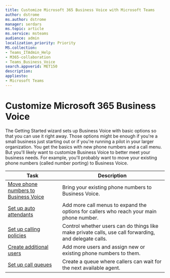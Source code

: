 ```yaml
---
title: Customize Microsoft 365 Business Voice with Microsoft Teams
author: dstrome 
ms.author: dstrome
manager: serdars
ms.topic: article
ms.service: msteams
audience: admin
localization_priority: Priority
MS.collection: 
- Teams_ITAdmin_Help
- M365-collaboration
- Teams_Business_Voice
search.appverid: MET150
description: 
appliesto: 
- Microsoft Teams
---
```


# Customize Microsoft 365 Business Voice

The Getting Started wizard sets up Business Voice with basic options so that you can use it right away. Those options might be enough if you're a small business just starting out or if you're running a pilot in your larger organization. You get the basics with new phone numbers and a call menu. But you'll likely want to customize Business Voice to better meet your business needs. For example, you'll probably want to move your existing phone numbers (called number porting) to Business Voice.

| Task                                                          | Description                                                                                          |
|---------------------------------------------------------------|------------------------------------------------------------------------------------------------------|
| [Move phone numbers to Business Voice](port-phone-numbers.md) | Bring your existing phone numbers to Business Voice.                                                 |
| [Set up auto attendants](set-up-auto-attendants.md)           | Add more call menus to expand the options for callers who reach your main phone number.        |
| [Set up calling policies](set-up-policies.md)                 | Control whether users can do things like make private calls, use call forwarding, and delegate calls.        |
| [Create additional users](create-users.md)                    | Add more users and assign new or existing phone numbers to them.                                     |
| [Set up call queues](set-up-call-queues.md)                   | Create a queue where callers can wait for the next available agent.                                  |
